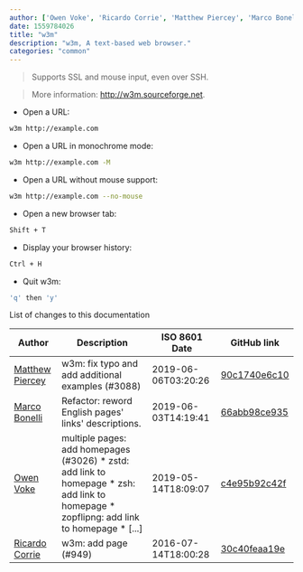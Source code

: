 ```yaml
---
author: ['Owen Voke', 'Ricardo Corrie', 'Matthew Piercey', 'Marco Bonelli']
date: 1559784026
title: "w3m"
description: "w3m, A text-based web browser."
categories: "common"
---
```

> Supports SSL and mouse input, even over SSH.

> More information: <http://w3m.sourceforge.net>.

- Open a URL:

```bash
w3m http://example.com
```

- Open a URL in monochrome mode:

```bash
w3m http://example.com -M
```

- Open a URL without mouse support:

```bash
w3m http://example.com --no-mouse
```

- Open a new browser tab:

```bash
Shift + T
```

- Display your browser history:

```bash
Ctrl + H
```

- Quit w3m:

```bash
'q' then 'y'
```
List of changes to this documentation


Author | Description | ISO 8601 Date | GitHub link
------|-----|-----|-----
[Matthew Piercey](mailto:piercey.matthew@gmail.com) | w3m: fix typo and add additional examples (#3088) | 2019-06-06T03:20:26 | [90c1740e6c10](https://github.com/tldr-pages/tldr/commit/90c1740e6c109aa30136fb981f1c406bcb61d059)
[Marco Bonelli](mailto:marco@mebeim.net) | Refactor: reword English pages' links' descriptions. | 2019-06-03T14:19:41 | [66abb98ce935](https://github.com/tldr-pages/tldr/commit/66abb98ce935c0f4516bf30c4d6da72180d5a3ab)
[Owen Voke](mailto:owzie123@gmail.com) | multiple pages: add homepages (#3026) * zstd: add link to homepage * zsh: add link to homepage * zopflipng: add link to homepage * [...] | 2019-05-14T18:09:07 | [c4e95b92c42f](https://github.com/tldr-pages/tldr/commit/c4e95b92c42fe9fe8428c8d7c8cd5ad8d0bd1b0b)
[Ricardo Corrie](mailto:rc@rcorrie.com) | w3m: add page (#949) | 2016-07-14T18:00:28 | [30c40feaa19e](https://github.com/tldr-pages/tldr/commit/30c40feaa19eee5a7918388bf58982d49b587bc0)

